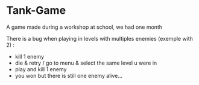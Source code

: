 # Tank-Game
A game made during a workshop at school, we had one month

There is a bug when playing in levels with multiples enemies (exemple with 2) :
 - kill 1 enemy
 - die & retry / go to menu & select the same level u were in
 - play and kill 1 enemy
 - you won but there is still one enemy alive...
